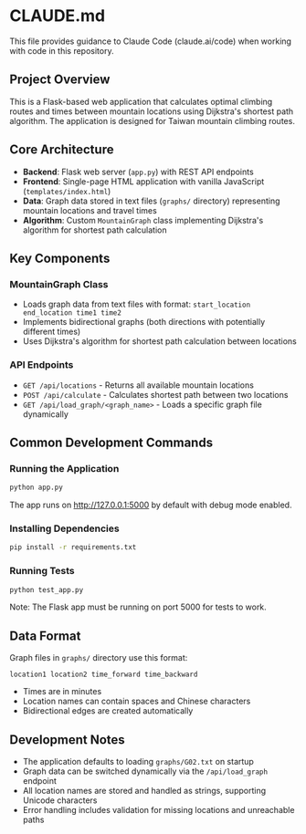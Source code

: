 # CLAUDE.md

This file provides guidance to Claude Code (claude.ai/code) when working with code in this repository.

## Project Overview

This is a Flask-based web application that calculates optimal climbing routes and times between mountain locations using Dijkstra's shortest path algorithm. The application is designed for Taiwan mountain climbing routes.

## Core Architecture

- **Backend**: Flask web server (`app.py`) with REST API endpoints
- **Frontend**: Single-page HTML application with vanilla JavaScript (`templates/index.html`)
- **Data**: Graph data stored in text files (`graphs/` directory) representing mountain locations and travel times
- **Algorithm**: Custom `MountainGraph` class implementing Dijkstra's algorithm for shortest path calculation

## Key Components

### MountainGraph Class
- Loads graph data from text files with format: `start_location end_location time1 time2`
- Implements bidirectional graphs (both directions with potentially different times)
- Uses Dijkstra's algorithm for shortest path calculation between locations

### API Endpoints
- `GET /api/locations` - Returns all available mountain locations
- `POST /api/calculate` - Calculates shortest path between two locations
- `GET /api/load_graph/<graph_name>` - Loads a specific graph file dynamically

## Common Development Commands

### Running the Application
```bash
python app.py
```
The app runs on http://127.0.0.1:5000 by default with debug mode enabled.

### Installing Dependencies
```bash
pip install -r requirements.txt
```

### Running Tests
```bash
python test_app.py
```
Note: The Flask app must be running on port 5000 for tests to work.

## Data Format

Graph files in `graphs/` directory use this format:
```
location1 location2 time_forward time_backward
```
- Times are in minutes
- Location names can contain spaces and Chinese characters
- Bidirectional edges are created automatically

## Development Notes

- The application defaults to loading `graphs/G02.txt` on startup
- Graph data can be switched dynamically via the `/api/load_graph` endpoint
- All location names are stored and handled as strings, supporting Unicode characters
- Error handling includes validation for missing locations and unreachable paths
